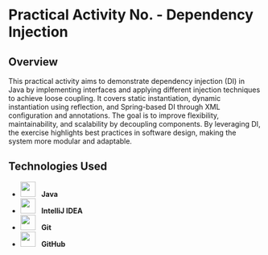 # Practical Activity No. - Dependency Injection
## Overview
This practical activity aims to demonstrate dependency injection (DI) in Java by implementing interfaces and applying different injection techniques to achieve loose coupling. It covers static instantiation, dynamic instantiation using reflection, and Spring-based DI through XML configuration and annotations. The goal is to improve flexibility, maintainability, and scalability by decoupling components. By leveraging DI, the exercise highlights best practices in software design, making the system more modular and adaptable.
## Technologies Used

- <img src="https://upload.wikimedia.org/wikipedia/en/3/30/Java_programming_language_logo.svg" width="30" height="30"/> &nbsp;&nbsp;**Java**
- <img src="https://resources.jetbrains.com/storage/products/company/brand/logos/IntelliJ_IDEA_icon.svg" width="30" height="30"/> &nbsp;&nbsp;**IntelliJ IDEA**
- <img src="https://git-scm.com/images/logos/downloads/Git-Icon-1788C.png" width="30" height="30"/> &nbsp;&nbsp;**Git**
- <img src="https://github.githubassets.com/images/modules/logos_page/GitHub-Mark.png" width="30" height="30"/> &nbsp;&nbsp;**GitHub**
